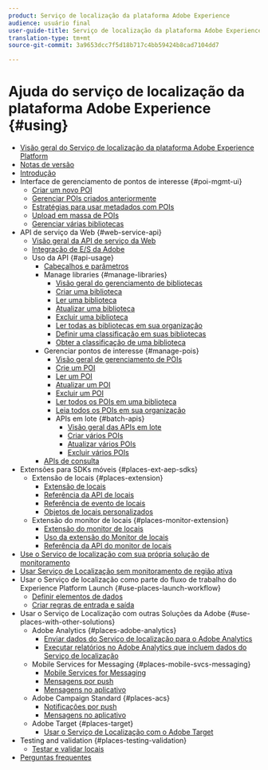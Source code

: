 ```yaml
---
product: Serviço de localização da plataforma Adobe Experience
audience: usuário final
user-guide-title: Serviço de localização da plataforma Adobe Experience
translation-type: tm+mt
source-git-commit: 3a9653dcc7f5d18b717c4bb59424b8cad7104dd7

---
```



# Ajuda do serviço de localização da plataforma Adobe Experience {#using}

+ [Visão geral do Serviço de localização da plataforma Adobe Experience Platform](home.md)
+ [Notas de versão](release-notes.md)
+ [Introdução](getting-started.md)
+ Interface de gerenciamento de pontos de interesse {#poi-mgmt-ui}
   + [Criar um novo POI](poi-mgmt-ui/create-a-poi-ui.md)
   + [Gerenciar POIs criados anteriormente](poi-mgmt-ui/managing-pois-in-the-places-ui.md)
   + [Estratégias para usar metadados com POIs](poi-mgmt-ui/metadata-with-pois.md)
   + [Upload em massa de POIs](poi-mgmt-ui/bulk-upload-pois.md)
   + [Gerenciar várias bibliotecas](poi-mgmt-ui/manage-libraries-in-the-places-ui.md)
+ API de serviço da Web {#web-service-api}
   + [Visão geral da API de serviço da Web](web-service-api/places-web-services.md)
   + [Integração de E/S da Adobe](web-service-api/adobe-i-o-integration.md)
   + Uso da API {#api-usage}
      + [Cabeçalhos e parâmetros](web-service-api/api-usage/headers-and-parameters.md)
      + Manage libraries {#manage-libraries}
         + [Visão geral do gerenciamento de bibliotecas](web-service-api/api-usage/manage-libraries/manage-libraries.md)
         + [Criar uma biblioteca](web-service-api/api-usage/manage-libraries/create-a-library.md)
         + [Ler uma biblioteca](web-service-api/api-usage/manage-libraries/read-a-library.md)
         + [Atualizar uma biblioteca](web-service-api/api-usage/manage-libraries/update-a-library.md)
         + [Excluir uma biblioteca](web-service-api/api-usage/manage-libraries/delete-a-library.md)
         + [Ler todas as bibliotecas em sua organização](web-service-api/api-usage/manage-libraries/read-all-libraries-in-your-organization.md)
         + [Definir uma classificação em suas bibliotecas](web-service-api/api-usage/manage-libraries/set-a-ran-on-your-libraries.md)
         + [Obter a classificação de uma biblioteca](web-service-api/api-usage/manage-libraries/get-a-librarys-rank.md)
      + Gerenciar pontos de interesse {#manage-pois}
         + [Visão geral de gerenciamento de POIs](web-service-api/api-usage/manage-pois/manage-pois.md)
         + [Crie um POI](web-service-api/api-usage/manage-pois/create-a-poi.md)
         + [Ler um POI](web-service-api/api-usage/manage-pois/read-a-poi.md)
         + [Atualizar um POI](web-service-api/api-usage/manage-pois/update-a-poi.md)
         + [Excluir um POI](web-service-api/api-usage/manage-pois/delete-a-poi.md)
         + [Ler todos os POIs em uma biblioteca](web-service-api/api-usage/manage-pois/read-all-pois-in-a-library.md)
         + [Leia todos os POIs em sua organização](web-service-api/api-usage/manage-pois/read-all-pois-in-your-organization.md)
         + APIs em lote {#batch-apis}
            + [Visão geral das APIs em lote](web-service-api/api-usage/manage-pois/batch-apis/batch-apis.md)
            + [Criar vários POIs](web-service-api/api-usage/manage-pois/batch-apis/create-multiple-pois.md)
            + [Atualizar vários POIs](web-service-api/api-usage/manage-pois/batch-apis/update-multiple-pois.md)
            + [Excluir vários POIs](web-service-api/api-usage/manage-pois/batch-apis/delete-multiple-pois.md)
      + [APIs de consulta](web-service-api/api-usage/query-apis.md)
+ Extensões para SDKs móveis {#places-ext-aep-sdks}
   + Extensão de locais {#places-extension}
      + [Extensão de locais](places-ext-aep-sdks/places-extension/places-extension.md)
      + [Referência da API de locais](places-ext-aep-sdks/places-extension/places-api-reference.md)
      + [Referência de evento de locais](places-ext-aep-sdks/places-extension/places-event-ref.md)
      + [Objetos de locais personalizados](places-ext-aep-sdks/places-extension/cust-places-objects.md)
   + Extensão do monitor de locais {#places-monitor-extension}
      + [Extensão do monitor de locais](places-ext-aep-sdks/places-monitor-extension/places-monitor-extension.md)
      + [Uso da extensão do Monitor de locais](places-ext-aep-sdks/places-monitor-extension/using-places-monitor-extension.md)
      + [Referência da API do monitor de locais](places-ext-aep-sdks/places-monitor-extension/places-monitor-api-reference.md)
+ [Use o Serviço de localização com sua própria solução de monitoramento](using-your-own-monitor.md)
+ [Usar Serviço de Localização sem monitoramento de região ativa](use-places-without-active-monitoring.md)
+ Usar o Serviço de localização como parte do fluxo de trabalho do Experience Platform Launch {#use-places-launch-workflow}
   + [Definir elementos de dados](use-places-launch-workflow/define-data-elements.md)
   + [Criar regras de entrada e saída](use-places-launch-workflow/create-rule-places-property.md)
+ Usar o Serviço de Localização com outras Soluções da Adobe {#use-places-with-other-solutions}
   + Adobe Analytics {#places-adobe-analytics}
      + [Enviar dados do Serviço de localização para o Adobe Analytics](use-places-with-other-solutions/places-adobe-analytics/use-places-adobe-analytics.md)
      + [Executar relatórios no Adobe Analytics que incluem dados do Serviço de localização](use-places-with-other-solutions/places-adobe-analytics/run-reports-aa-places-data.md)
   + Mobile Services for Messaging {#places-mobile-svcs-messaging}
      + [Mobile Services for Messaging](use-places-with-other-solutions/places-mobile-svcs-for-messaging/use-places-mobie-svcs-messaging.md)
      + [Mensagens por push](use-places-with-other-solutions/places-mobile-svcs-for-messaging/mobile-svcs-messaging-push.md)
      + [Mensagens no aplicativo](use-places-with-other-solutions/places-mobile-svcs-for-messaging/mobile-svcs-messaging-inapp.md)
   + Adobe Campaign Standard {#places-acs}
      + [Notificações por push](use-places-with-other-solutions/places-acs/places-acs-push-notifications.md)
      + [Mensagens no aplicativo](use-places-with-other-solutions/places-acs/places-acs-in-app-messages.md)
   + Adobe Target {#places-target}
      + [Usar o Serviço de Localização com o Adobe Target](use-places-with-other-solutions/places-target/places-target.md)
+ Testing and validation {#places-testing-validation}
   + [Testar e validar locais](places-testing-validation/test-validate-places.md)
+ [Perguntas frequentes](places-faqs.md)